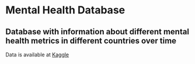 # Mental Health Database
## Database with information about different mental health metrics in different countries over time

Data is available at [Kaggle](https://www.kaggle.com/datasets/amirhoseinmousavian/mental-health)
